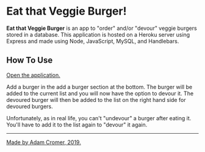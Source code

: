 # Eat that Veggie Burger!

<b>Eat that Veggie Burger</b> is an app to "order" and/or "devour" veggie burgers stored in a database. This application is hosted on a Heroku server using Express and made using Node, JavaScript, MySQL, and Handlebars.

## <b>How To Use</b>

[Open the application.]()

Add a burger in the add a burger section at the bottom. The burger will be added to the current list and you will now have the option to devour it. The devoured burger will then be added to the list on the right hand side for devoured burgers.

Unfortunately, as in real life, you can't "undevour" a burger after eating it. You'll have to add it to the list again to "devour" it again.

<hr>

[Made by Adam Cromer, 2019.](http://www.adamcromer.com)
